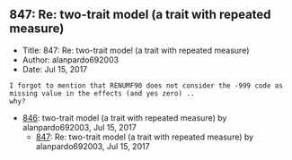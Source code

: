## 847: Re: two-trait model (a trait with repeated measure)

- Title: 847: Re: two-trait model (a trait with repeated measure)
- Author: alanpardo692003
- Date: Jul 15, 2017

```
I forgot to mention that RENUMF90 does not consider the -999 code as missing value in the effects (and yes zero) ..
why?
```

- [846](0846.md): two-trait model (a trait with repeated measure) by alanpardo692003, Jul 15, 2017
    - [847](0847.md): Re: two-trait model (a trait with repeated measure) by alanpardo692003, Jul 15, 2017
